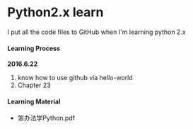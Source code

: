 # Python2.x learn
I put all the code files to GitHub when I'm learning python 2.x

#### Learning Process
**2016.6.22**
1. know how to use github via hello-world
2. Chapter 23

#### Learning Material
* 笨办法学Python.pdf
